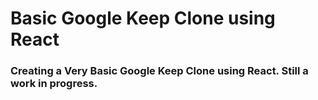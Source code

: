 # Basic Google Keep Clone using React

### Creating a Very Basic Google Keep Clone using React. Still a work in progress.
